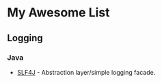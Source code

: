 # My Awesome List

## Logging

### Java

- [SLF4J](https://www.slf4j.org) - Abstraction layer/simple logging facade.
